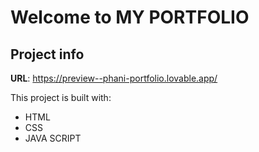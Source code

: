 # Welcome to MY PORTFOLIO

## Project info

**URL**: https://preview--phani-portfolio.lovable.app/

This project is built with:
- HTML
- CSS
- JAVA SCRIPT
